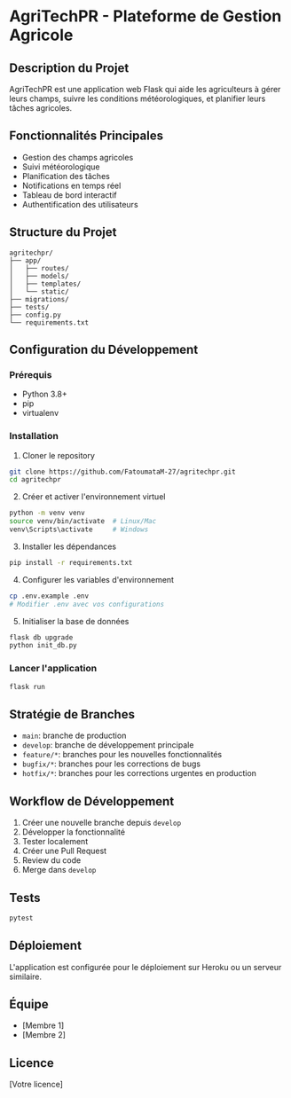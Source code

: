 # AgriTechPR - Plateforme de Gestion Agricole

## Description du Projet
AgriTechPR est une application web Flask qui aide les agriculteurs à gérer leurs champs, suivre les conditions météorologiques, et planifier leurs tâches agricoles.

## Fonctionnalités Principales
- Gestion des champs agricoles
- Suivi météorologique
- Planification des tâches
- Notifications en temps réel
- Tableau de bord interactif
- Authentification des utilisateurs

## Structure du Projet
```
agritechpr/
├── app/
│   ├── routes/
│   ├── models/
│   ├── templates/
│   └── static/
├── migrations/
├── tests/
├── config.py
└── requirements.txt
```

## Configuration du Développement

### Prérequis
- Python 3.8+
- pip
- virtualenv

### Installation
1. Cloner le repository
```bash
git clone https://github.com/FatoumataM-27/agritechpr.git
cd agritechpr
```

2. Créer et activer l'environnement virtuel
```bash
python -m venv venv
source venv/bin/activate  # Linux/Mac
venv\Scripts\activate     # Windows
```

3. Installer les dépendances
```bash
pip install -r requirements.txt
```

4. Configurer les variables d'environnement
```bash
cp .env.example .env
# Modifier .env avec vos configurations
```

5. Initialiser la base de données
```bash
flask db upgrade
python init_db.py
```

### Lancer l'application
```bash
flask run
```

## Stratégie de Branches
- `main`: branche de production
- `develop`: branche de développement principale
- `feature/*`: branches pour les nouvelles fonctionnalités
- `bugfix/*`: branches pour les corrections de bugs
- `hotfix/*`: branches pour les corrections urgentes en production

## Workflow de Développement
1. Créer une nouvelle branche depuis `develop`
2. Développer la fonctionnalité
3. Tester localement
4. Créer une Pull Request
5. Review du code
6. Merge dans `develop`

## Tests
```bash
pytest
```

## Déploiement
L'application est configurée pour le déploiement sur Heroku ou un serveur similaire.

## Équipe
- [Membre 1]
- [Membre 2]

## Licence
[Votre licence]
